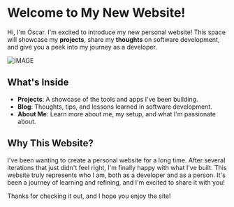 # Welcome to My New Website!

Hi, I'm Óscar. I'm excited to introduce my new personal website! This space will showcase my **projects**, share my **thoughts** on software development, and give you a peek into my journey as a developer.

![IMAGE](/markdown/blog/Images/mywebsite.png)

## What's Inside

- **Projects**: A showcase of the tools and apps I've been building.
- **Blog**: Thoughts, tips, and lessons learned in software development.
- **About Me**: Learn more about me, my setup, and what I'm passionate about.

## Why This Website?

I've been wanting to create a personal website for a long time. After several iterations that just didn't feel right, I'm finally happy with what I've built. This website truly represents who I am, both as a developer and as a person. It's been a journey of learning and refining, and I'm excited to share it with you!

Thanks for checking it out, and I hope you enjoy the site!
